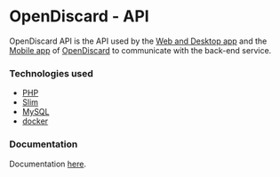 # OpenDiscard - API
OpenDiscard API is the API used by the [Web and Desktop app](https://github.com/ClementDreptin/OpenDiscard/tree/master/app/) and the [Mobile app](https://github.com/ClementDreptin/OpenDiscard/tree/master/mobile-app/) of [OpenDiscard](https://github.com/ClementDreptin/OpenDiscard/) to communicate with the back-end service.  

### Technologies used
- [PHP](https://www.php.net/)
- [Slim](http://www.slimframework.com/)
- [MySQL](https://www.mysql.com/)
- [docker](https://www.docker.com/)

### Documentation
Documentation [here](https://opendiscard.com:19143/docs/).